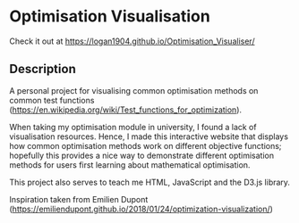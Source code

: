 # Optimisation Visualisation

Check it out at https://logan1904.github.io/Optimisation_Visualiser/

## Description

A personal project for visualising common optimisation methods on common test functions (https://en.wikipedia.org/wiki/Test_functions_for_optimization).

When taking my optimisation module in university, I found a lack of visualisation resources. Hence, I made this interactive website that displays how common
optimisation methods work on different objective functions; hopefully this provides a nice way to demonstrate different optimisation methods for users first
learning about mathematical optimisation.

This project also serves to teach me HTML, JavaScript and the D3.js library.

Inspiration taken from Emilien Dupont (https://emiliendupont.github.io/2018/01/24/optimization-visualization/)